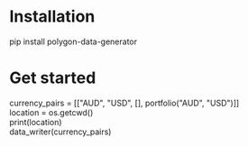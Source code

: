 # Installation

pip install polygon-data-generator

# Get started
currency_pairs = [["AUD", "USD", [], portfolio("AUD", "USD")]] \
location = os.getcwd() \
print(location) \
data_writer(currency_pairs)